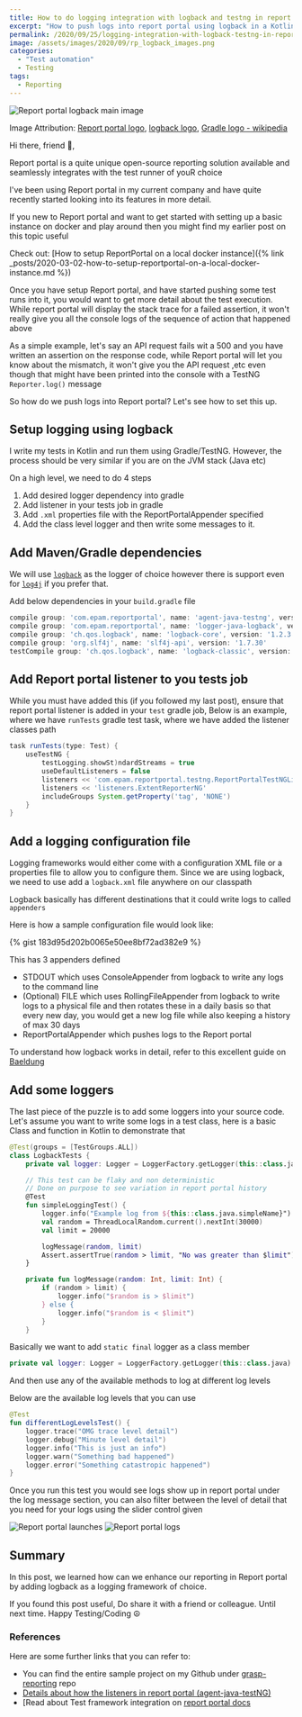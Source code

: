 ```yaml
---
title: How to do logging integration with logback and testng in report portal
excerpt: "How to push logs into report portal using logback in a Kotlin/TestNG/Gradle project"
permalink: /2020/09/25/logging-integration-with-logback-testng-in-report-portal/
image: /assets/images/2020/09/rp_logback_images.png
categories:
  - "Test automation"
  - Testing
tags:
  - Reporting
---
```


![Report portal logback main image](/assets/images/2020/09/rp_logback_images.png)

Image Attribution: [Report portal logo](https://twitter.com/reportportal_io),
[logback logo](http://logback.qos.ch/),
[Gradle logo - wikipedia](https://en.wikipedia.org/wiki/Gradle#/media/File:Gradle_logo.png)

Hi there, friend 👋,

Report portal is a quite unique open-source reporting solution available and seamlessly integrates
with the test runner of youR choice

I've been using Report portal in my current company and have quite recently started looking into its
features in more detail.

If you new to Report portal and want to get started with setting up a basic instance on docker and
play around then you might find my earlier post on this topic useful

Check out: [How to setup ReportPortal on a local docker
instance]({% link _posts/2020-03-02-how-to-setup-reportportal-on-a-local-docker-instance.md %})

Once you have setup Report portal, and have started pushing some test runs into it, you would want
to get more detail about the test execution. While report portal will display the stack trace for a
failed assertion, it won't really give you all the console logs of the sequence of action that
happened above

As a simple example, let's say an API request fails wit a 500 and you have written an assertion on
the response code, while Report portal will let you know about the mismatch, it won't give you the
API request ,etc even though that might have been printed into the console with a TestNG
`Reporter.log()` message

So how do we push logs into Report portal? Let's see how to set this up.

## Setup logging using logback

I write my tests in Kotlin and run them using Gradle/TestNG. However, the process should be very
similar if you are on the JVM stack (Java etc)

On a high level, we need to do 4 steps

1. Add desired logger dependency into gradle
2. Add listener in your tests job in gradle
3. Add `.xml` properties file with the ReportPortalAppender specified
4. Add the class level logger and then write some messages to it.

## Add Maven/Gradle dependencies

We will use [`logback`](https://github.com/reportportal/logger-java-logback) as the logger of choice
however there is support even for [`log4j`](https://github.com/reportportal/logger-java-log4j) if
you prefer that.

Add below dependencies in your `build.gradle` file

```groovy
compile group: 'com.epam.reportportal', name: 'agent-java-testng', version: '5.0.7'
compile group: 'com.epam.reportportal', name: 'logger-java-logback', version: '5.0.3'
compile group: 'ch.qos.logback', name: 'logback-core', version: '1.2.3'
compile group: 'org.slf4j', name: 'slf4j-api', version: '1.7.30'
testCompile group: 'ch.qos.logback', name: 'logback-classic', version: '1.2.3'
```

## Add Report portal listener to you tests job

While you must have added this (if you followed my last post), ensure that report portal listener is
added in your `test` gradle job, Below is an example, where we have `runTests` gradle test task,
where we have added the listener classes path

```groovy
task runTests(type: Test) {
    useTestNG {
        testLogging.showSt)ndardStreams = true
        useDefaultListeners = false
        listeners << 'com.epam.reportportal.testng.ReportPortalTestNGListener'
        listeners << 'listeners.ExtentReporterNG'
        includeGroups System.getProperty('tag', 'NONE')
    }
}
```

## Add a logging configuration file

Logging frameworks would either come with a configuration XML file or a properties file to allow you
to configure them. Since we are using logback, we need to use add a `logback.xml` file anywhere on
our classpath

Logback basically has different destinations that it could write logs to called `appenders`

Here is how a sample configuration file would look like:

{% gist 183d95d202b0065e50ee8bf72ad382e9 %}

This has 3 appenders defined

- STDOUT which uses ConsoleAppender from logback to write any logs to the command line
- (Optional) FILE which uses RollingFileAppender from logback to write logs to a physical file and
  then rotates these in a daily basis so that every new day, you would get a new log file while also
  keeping a history of max 30 days
- ReportPortalAppender which pushes logs to the Report portal

To understand how logback works in detail, refer to this excellent guide on
[Baeldung](https://www.baeldung.com/logback)

## Add some loggers

The last piece of the puzzle is to add some loggers into your source code. Let's assume you want to
write some logs in a test class, here is a basic Class and function in Kotlin to demonstrate that

```kotlin
@Test(groups = [TestGroups.ALL])
class LogbackTests {
    private val logger: Logger = LoggerFactory.getLogger(this::class.java)

    // This test can be flaky and non deterministic
    // Done on purpose to see variation in report portal history
    @Test
    fun simpleLoggingTest() {
        logger.info("Example log from ${this::class.java.simpleName}")
        val random = ThreadLocalRandom.current().nextInt(30000)
        val limit = 20000

        logMessage(random, limit)
        Assert.assertTrue(random > limit, "No was greater than $limit")
    }

    private fun logMessage(random: Int, limit: Int) {
        if (random > limit) {
            logger.info("$random is > $limit")
        } else {
            logger.info("$random is < $limit")
        }
    }
```

Basically we want to add `static final` logger as a class member

```kotlin
private val logger: Logger = LoggerFactory.getLogger(this::class.java)
```

And then use any of the available methods to log at different log levels

Below are the available log levels that you can use

```kotlin
@Test
fun differentLogLevelsTest() {
    logger.trace("OMG trace level detail")
    logger.debug("Minute level detail")
    logger.info("This is just an info")
    logger.warn("Something bad happened")
    logger.error("Something catastropic happened")
}
```

Once you run this test you would see logs show up in report portal under the log message section,
you can also filter between the level of detail that you need for your logs using the slider control
given

![Report portal launches](/assets/images/2020/09/rp_results.png)
![Report portal logs](/assets/images/2020/09/rp_logs.png)

## Summary

In this post, we learned how can we enhance our reporting in Report portal by adding logback as a
logging framework of choice.

If you found this post useful, Do share it with a friend or colleague. Until next time. Happy
Testing/Coding ☮️

### References

Here are some further links that you can refer to:

- You can find the entire sample project on my Github under
  [grasp-reporting](https://github.com/automationhacks/grasp-reporting) repo
- [Details about how the listeners in report portal (agent-java-testNG)](https://github.com/reportportal/agent-java-testNG)
- [Read about Test framework integration on
  [report portal docs](https://reportportal.io/docs/Test-Framework-Integration)
